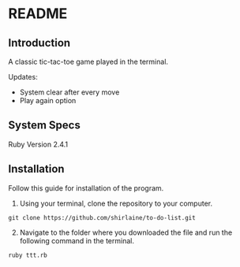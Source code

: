 # README

## Introduction
A classic tic-tac-toe game played in the terminal.

Updates:
- System clear after every move
- Play again option

## System Specs
Ruby Version 2.4.1

## Installation
Follow this guide for installation of the program.
1. Using your terminal, clone the repository to your computer.
```
git clone https://github.com/shirlaine/to-do-list.git
```

2. Navigate to the folder where you downloaded the file and run the following command in the terminal.
```
ruby ttt.rb
```
